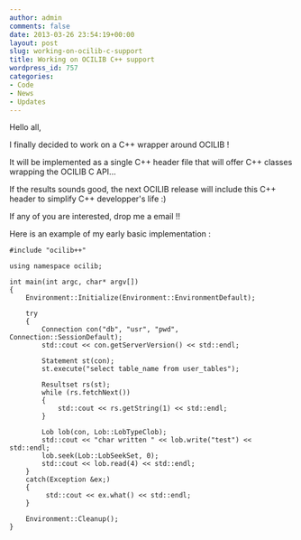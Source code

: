```yaml
---
author: admin
comments: false
date: 2013-03-26 23:54:19+00:00
layout: post
slug: working-on-ocilib-c-support
title: Working on OCILIB C++ support
wordpress_id: 757
categories:
- Code
- News
- Updates
---
```


Hello all,

I finally decided to work on a C++ wrapper around OCILIB !

It will be implemented as a single C++ header file that will offer C++ classes wrapping the OCILIB C API...

If the results sounds good, the next OCILIB release  will include this C++ header to simplify C++ developper's life :)

If any of you are interested, drop me a email !!

Here is an example of my early basic implementation :


    
    
    #include "ocilib++"
    
    using namespace ocilib;
    
    int main(int argc, char* argv[])
    {
        Environment::Initialize(Environment::EnvironmentDefault);
    
        try
        {
            Connection con("db", "usr", "pwd", Connection::SessionDefault);
            std::cout << con.getServerVersion() << std::endl;
    
            Statement st(con);
            st.execute("select table_name from user_tables");
    
            Resultset rs(st);
            while (rs.fetchNext())
            {
                std::cout << rs.getString(1) << std::endl;
            }
    
            Lob lob(con, Lob::LobTypeClob); 
            std::cout << "char written " << lob.write("test") << std::endl;
            lob.seek(Lob::LobSeekSet, 0);        
            std::cout << lob.read(4) << std::endl;
        }
        catch(Exception &ex;)
        {
             std::cout << ex.what() << std::endl;
        }
            
        Environment::Cleanup();
    }
    





